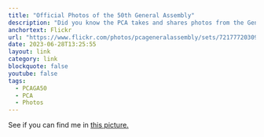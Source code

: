 ```yaml
---
title: "Official Photos of the 50th General Assembly"
description: "Did you know the PCA takes and shares photos from the General Assembly each year?"
anchortext: Flickr
url: "https://www.flickr.com/photos/pcageneralassembly/sets/72177720309224830/"
date: 2023-06-28T13:25:55
layout: link
category: link
blockquote: false
youtube: false
tags:
  - PCAGA50
  - PCA
  - Photos
---
```


See if you can find me in [this picture.](https://www.flickr.com/photos/pcageneralassembly/52992005813/in/album-72177720309224830/)